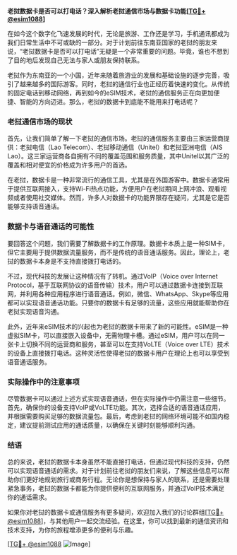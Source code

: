 **老挝数据卡是否可以打电话？深入解析老挝通信市场与数据卡功能[[TG💪+ @esim1088](https://t.me/s/esim1088)]**

在如今这个数字化飞速发展的时代，无论是旅游、工作还是学习，手机通讯都成为我们日常生活中不可或缺的一部分。对于计划前往东南亚国家的老挝的朋友来说，“老挝数据卡是否可以打电话”无疑是一个非常重要的问题。毕竟，谁也不想到了目的地后发现自己无法与家人或朋友保持联系。

老挝作为东南亚的一个小国，近年来随着旅游业的发展和基础设施的逐步完善，吸引了越来越多的国际游客。同时，老挝的通信行业也正经历着快速的变化。从传统的固定电话到移动网络，再到如今的eSIM技术，老挝的通信服务正在向更加便捷、智能的方向迈进。那么，老挝的数据卡到底能不能用来打电话呢？

### 老挝通信市场的现状

首先，让我们简单了解一下老挝的通信市场。老挝的通信服务主要由三家运营商提供：老挝电信（Lao Telecom）、老挝移动通信（Unitel）和老挝亚洲电信（AIS Lao）。这三家运营商各自拥有不同的覆盖范围和服务质量，其中Unitel以其广泛的覆盖和相对便宜的价格成为许多用户的首选。

在老挝，数据卡是一种非常流行的通信工具，尤其是在外国游客中。数据卡通常用于提供互联网接入，支持Wi-Fi热点功能，方便用户在老挝期间上网冲浪、观看视频或者使用社交媒体。然而，许多人对数据卡的功能界限存在疑问，尤其是它是否能够支持语音通话。

### 数据卡与语音通话的可能性

要回答这个问题，我们需要了解数据卡的工作原理。数据卡本质上是一种SIM卡，但它主要用于提供数据流量服务，而不是传统的语音通话服务。因此，理论上，老挝的数据卡本身是不支持直接拨打电话的。

不过，现代科技的发展让这种情况有了转机。通过VoIP（Voice over Internet Protocol，基于互联网协议的语音传输）技术，用户可以通过数据卡连接到互联网，并利用各种应用程序进行语音通话。例如，微信、WhatsApp、Skype等应用都可以实现语音通话功能。只要你的数据卡有足够的流量，这些应用就能帮助你在老挝实现语音沟通。

此外，近年来eSIM技术的兴起也为老挝的数据卡带来了新的可能性。eSIM是一种虚拟SIM卡，可以直接嵌入设备中，无需物理卡槽。通过eSIM，用户可以在同一张卡上切换不同的运营商和服务，甚至可以在支持VoLTE（Voice over LTE）技术的设备上直接拨打电话。这种灵活性使得老挝的数据卡用户在理论上也可以享受到语音通话服务。

### 实际操作中的注意事项

尽管数据卡可以通过上述方式实现语音通话，但在实际操作中仍需注意一些细节。首先，确保你的设备支持VoIP或VoLTE功能。其次，选择合适的语音通话应用，并根据需要购买足够的数据流量包。最后，考虑到老挝的网络环境可能不如国内稳定，建议提前测试应用的通话质量，以确保在关键时刻能够顺利沟通。

### 结语

总的来说，老挝的数据卡本身虽然不能直接打电话，但通过现代科技的支持，仍然可以实现语音通话的需求。对于计划前往老挝的朋友们来说，了解这些信息可以帮助你们更好地规划旅行或商务行程。无论你是想保持与家人的联系，还是需要处理紧急事务，老挝的数据卡都能为你提供便利的互联网服务，并通过VoIP技术满足你的通话需求。

如果你对老挝的数据卡或通信服务有更多疑问，欢迎加入我们的讨论群组[[TG💪+ @esim1088](https://t.me/s/esim1088)]，与其他用户一起交流经验。在这里，你可以找到最新的通信资讯和技术支持，为你的旅程增添更多的便利与乐趣。

[[TG💪+ @esim1088](https://t.me/s/esim1088) ![Image](https://i.postimg.cc/4NQfJmqS/Snipaste-2025-05-13-00-14-12.png)]